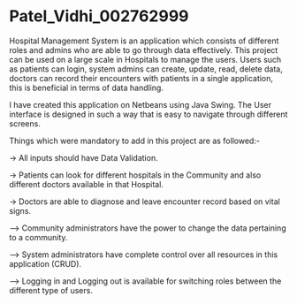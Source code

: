 # Patel_Vidhi_002762999

Hospital Management System is an application which consists of different roles and admins who are able to go through data effectively. This project can be used on a large scale in Hospitals to manage the users. 
Users such as patients can login, system admins can create, update, read, delete data, doctors can record their encounters with patients in a single application, this is beneficial in terms of data handling.

I have created this application on Netbeans using Java Swing. The User interface is designed in such a way that is easy to navigate through different screens.

Things which were mandatory to add in this project are as followed:-

-> All inputs should have Data Validation.

-> Patients can look for different hospitals in the Community and also different doctors available in that Hospital.

-> Doctors are able to diagnose and leave encounter record based on vital signs.

–> Community administrators have the power to change the data pertaining to a community.

–> System administrators have complete control over all resources in this application (CRUD).

–> Logging in and Logging out is available for switching roles between the different type of users. 
